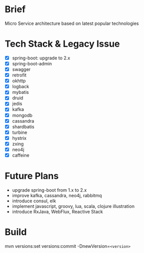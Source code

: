Brief
=======
Micro Service architecture based on latest popular technologies

Tech Stack & Legacy Issue
=======
- [x] spring-boot: upgrade to 2.x
- [x] spring-boot-admin
- [x] swagger
- [x] retrofit
- [x] okhttp
- [x] logback  
- [x] mybatis
- [x] druid
- [x] jedis
- [x] kafka
- [x] mongodb
- [x] cassandra
- [x] shardbatis  
- [x] turbine
- [x] hystrix
- [x] zxing
- [x] neo4j
- [x] caffeine

Future Plans
=======
- upgrade spring-boot from 1.x to 2.x
- improve kafka, cassandra, neo4j, rabbitmq
- introduce consul, elk
- implement javascript, groovy, lua, scala, clojure illustration
- introduce RxJava, WebFlux, Reactive Stack

Build
=======
mvn versions:set versions:commit -DnewVersion=`<version>`
